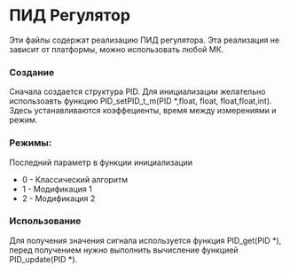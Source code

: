 # ПИД Регулятор
Эти файлы содержат реализацию ПИД регулятора. Эта реализация не зависит от платформы, можно использовать любой МК. 

### Создание
Сначала создается структура PID.
Для инициализации желательно использоавть функцию PID_setPID_t_m(PID *,float, float, float,float,int). Здесь устанавливаются коэффециенты, время между измерениями и режим.

### Режимы:
Последний параметр в функции инициализации 
- 0 - Классический алгоритм
- 1 - Модификация 1 
- 2 - Модификация 2
### Использование
Для получения значения сигнала используется функция PID_get(PID *), перед получением нужно выполнить вычисление функцией PID_update(PID *).
